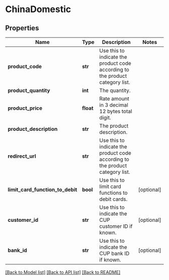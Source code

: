 # ChinaDomestic

## Properties
Name | Type | Description | Notes
------------ | ------------- | ------------- | -------------
**product_code** | **str** | Use this to indicate the product code according to the product category list. | 
**product_quantity** | **int** | The quantity. | 
**product_price** | **float** | Rate amount in 3 decimal 12 bytes total digit. | 
**product_description** | **str** | The product description. | 
**redirect_url** | **str** | Use this to indicate the product code according to the product category list. | 
**limit_card_function_to_debit** | **bool** | Use this to limit card functions to debit cards. | [optional] 
**customer_id** | **str** | Use this to indicate the CUP customer ID if known. | [optional] 
**bank_id** | **str** | Use this to indicate the CUP bank ID if known. | [optional] 

[[Back to Model list]](../README.md#documentation-for-models) [[Back to API list]](../README.md#documentation-for-api-endpoints) [[Back to README]](../README.md)


